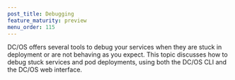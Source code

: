 ```yaml
---
post_title: Debugging
feature_maturity: preview
menu_order: 115
---
```


DC/OS offers several tools to debug your services when they are stuck in deployment or are not behaving as you expect. This topic discusses how to debug stuck services and pod deployments, using both the DC/OS CLI and the DC/OS web interface.
